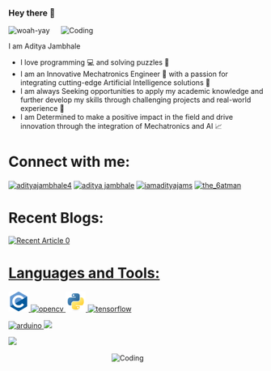 
### Hey there 👋


<img align="right" alt="Coding" width="400" src="https://user-images.githubusercontent.com/74038190/225813708-98b745f2-7d22-48cf-9150-083f1b00d6c9.gif">


![woah-yay](https://user-images.githubusercontent.com/92617405/235195655-04ae94de-6443-450e-9d80-06afb5cf38b5.gif)


I am Aditya Jambhale
- I love programming :computer: and solving puzzles :jigsaw:
- I am an Innovative Mechatronics Engineer 🚀 with a passion for integrating cutting-edge Artificial Intelligence solutions :robot:
- I am always Seeking opportunities to apply my academic knowledge and further develop my skills through challenging projects and real-world experience :school:
- I am Determined to make a positive impact in the field and drive innovation through the integration of Mechatronics and AI :chart_with_upwards_trend:



# Connect with me:
<a href="https://twitter.com/adityajambhale4" target="blank"><img align="center" src="https://raw.githubusercontent.com/rahuldkjain/github-profile-readme-generator/master/src/images/icons/Social/twitter.svg" alt="adityajambhale4" height="30" width="40" /></a>
<a href="https://www.linkedin.com/in/aditya-jambhale-20b868223/" target="blank"><img align="center" src="https://raw.githubusercontent.com/rahuldkjain/github-profile-readme-generator/master/src/images/icons/Social/linked-in-alt.svg" alt="aditya jambhale" height="30" width="40" /></a>
<a href="https://instagram.com/iamadityajams" target="blank"><img align="center" src="https://raw.githubusercontent.com/rahuldkjain/github-profile-readme-generator/master/src/images/icons/Social/instagram.svg" alt="iamadityajams" height="30" width="40" /></a>
<a href="https://www.codechef.com/users/the_6atman" target="blank"><img align="center" src="https://cdn.jsdelivr.net/npm/simple-icons@3.1.0/icons/codechef.svg" alt="the_6atman" height="30" width="40" /></a>
</p>


# Recent Blogs:
<a target="_blank" href="https://github-readme-medium-recent-article.vercel.app/medium/@aa7865/0">
<img src="https://github-readme-medium-recent-article.vercel.app/medium/@aa7865/0" alt="Recent Article 0"/> 


# Languages and Tools:
<p align="left"> <a href="https://www.cprogramming.com/" target="_blank" rel="noreferrer"> <img src="https://raw.githubusercontent.com/devicons/devicon/master/icons/c/c-original.svg" alt="c" width="40" height="40"/> 
</a> <a href="https://opencv.org/" target="_blank" rel="noreferrer"> <img src="https://www.vectorlogo.zone/logos/opencv/opencv-icon.svg" alt="opencv" width="40" height="40"/> 
</a> <a href="https://www.python.org" target="_blank" rel="noreferrer"> <img src="https://raw.githubusercontent.com/devicons/devicon/master/icons/python/python-original.svg" alt="python" width="40" height="40"/> 
</a> <a href="https://www.tensorflow.org" target="_blank" rel="noreferrer"> <img src="https://www.vectorlogo.zone/logos/tensorflow/tensorflow-icon.svg" alt="tensorflow" width="40" height="40"/> 
<p align="left"> <a href="https://www.arduino.cc/" target="_blank" rel="noreferrer"> <img src="https://cdn.worldvectorlogo.com/logos/arduino-1.svg" alt="arduino" width="40" height="40"/> </a> <img height="28" src="https://upload.wikimedia.org/wikipedia/commons/b/bb/Ros_logo.svg"> </p>
 
![](https://github-readme-stats.vercel.app/api/top-langs/?username=adijams01&theme=radical&hide_border=false&include_all_commits=false&count_private=false&layout=compact)

<img align="right" alt="Coding" width="300" src="https://user-images.githubusercontent.com/92617405/235197519-e44a8c9f-271f-44fd-ba52-649e2aaab8d2.gif">
<!-- <img align="left" alt="Coding" width="150" src="https://user-images.githubusercontent.com/92617405/235196052-99f126db-abc2-44a2-a3f6-4c1d7d54f9db.gif"> -->
